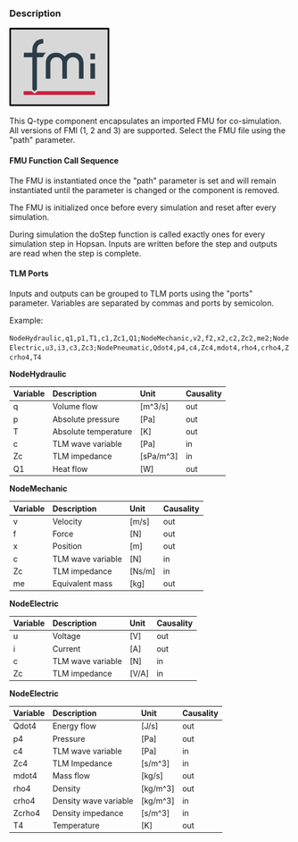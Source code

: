 ### Description
![FMIWrapper picture](FMIWrapper.svg)

This Q-type component encapsulates an imported FMU for co-simulation. All versions of FMI (1, 2 and 3) are supported. Select the FMU file using the "path" parameter. 
         
            

#### FMU Function Call Sequence
The FMU is instantiated once the "path" parameter is set and will remain instantiated until the parameter is changed or the component is removed. 

The FMU is initialized once before every simulation and reset after every simulation.

During simulation the doStep function is called exactly ones for every simulation step in Hopsan. Inputs are written before the step and outputs are read when the step is complete.

#### TLM Ports
Inputs and outputs can be grouped to TLM ports using the "ports" parameter. Variables are separated by commas and ports by semicolon. 
            
Example:

`NodeHydraulic,q1,p1,T1,c1,Zc1,Q1;NodeMechanic,v2,f2,x2,c2,Zc2,me2;NodeElectric,u3,i3,c3,Zc3;NodePneumatic,Qdot4,p4,c4,Zc4,mdot4,rho4,crho4,Zcrho4,T4`

**NodeHydraulic**

| Variable    | Description          | Unit      | Causality |
| :---------- | :------------------- | :-------- | :-------- |
| q           | Volume flow          | [m^3/s]   | out       |
| p           | Absolute pressure    | [Pa]      | out       |
| T           | Absolute temperature | [K]       | out       |
| c           | TLM wave variable    | [Pa]      | in        |
| Zc          | TLM impedance        | [sPa/m^3] | in        |
| Q1          | Heat flow            | [W]       | out       |

**NodeMechanic**

| Variable    | Description       | Unit   | Causality |
| :---------- | :---------------- | :------| :-------- |
| v           | Velocity          | [m/s]  | out       |     
| f           | Force             | [N]    | out       | 
| x           | Position          | [m]    | out       | 
| c           | TLM wave variable | [N]    | in        |
| Zc          | TLM impedance     | [Ns/m] | in        |
| me          | Equivalent mass   | [kg]   | out       |

**NodeElectric**

| Variable    | Description       | Unit  | Causality |
| :---------- | :---------------- | :-----| :-------- |
| u           | Voltage           | [V]   | out       |     
| i           | Current           | [A]   | out       | 
| c           | TLM wave variable | [N]   | in        |
| Zc          | TLM impedance     | [V/A] | in        |

**NodeElectric**

| Variable    | Description           | Unit     | Causality |
| :---------- | :-------------------- | :------- | :-------- |
| Qdot4       | Energy flow           | [J/s]    | out       |
| p4          | Pressure              | [Pa]     | out       |
| c4          | TLM wave variable     | [Pa]     | in        |
| Zc4         | TLM Impedance         | [s/m^3]  | in        |
| mdot4       | Mass flow             | [kg/s]   | out       |
| rho4        | Density               | [kg/m^3] | out       |
| crho4       | Density wave variable | [kg/m^3] | in        |
| Zcrho4      | Density impedance     | [s/m^3]  | in        |
| T4          | Temperature           | [K]      | out       |
